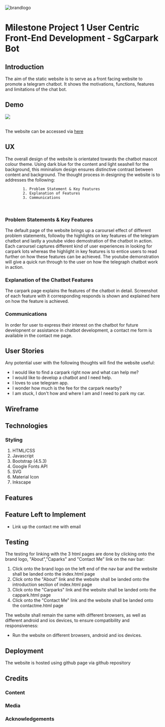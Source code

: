 ![brandlogo](https://github.com/simplyedwin/trent_dip_in_fsswd_project_1/blob/main/images/brandlogo.svg?raw=true)

# Milestone Project 1 User Centric Front-End Development - SgCarpark Bot
## Introduction
The aim of the static website is to serve as a front facing website to promote a telegram chatbot. It 
shows the motivations, functions, features and limitations of the chat bot.

## Demo
![](https://github.com/simplyedwin/trent_dip_in_fsswd_project_1/blob/main/images/sgchatbotwebsite.gif)<br />
<br />

The website can be accessed via [here](http://simplyedwin.github.io/trent_dip_in_fsswd_project_1/)

## UX
The overall design of the website is orientated towards the chatbot mascot colour theme. Using dark blue for the content and light seashell for the background, this mininalism design ensures distinctive contrast between content and background. The thought process in designing the website is to addresses the following:

            1. Problem Statement & Key Features 
            2. Explanation of Features
            3. Communications          
 <br />

### Problem Statements & Key Features
The default page of the website brings up a caroursel effect of different problem statements, followby the highlights on key features of the telegram chatbot and lastly a youtube video demostration of the chatbot in action. Each caroursel captures different kind of user experiences in looking for carpark lots whereas the highlight in key features is to entice users to read further on how these features can be achieved. The youtube demonstration will give a quick run through to the user on how the telegraph chatbot work in action.

### Explanation of the Chatbot Features
The carpark page explains the features of the chatbot in detail. Screenshot of each feature with it corresponding responds is shown and explained here on how the feature is achieved.  

### Communications
In order for user to express their interest on the chatbot for future developnent or assistance in chatbot development, a contact me form is available in the contact me page.

## User Stories
Any potential user with the following thoughts will find the website useful:
* I would like to find a carpark right now and what can help me?
* I would like to develop a chatbot and I need help.
* I loves to use telegram app.
* I wonder how much is the fee for the carpark nearby?
* I am stuck, I don't how and where I am and I need to park my car.

## Wireframe

## Technologies
### Styling
1. HTML/CSS 
2. Javascript
3. Bootstrap (4.5.3)
4. Google Fonts API
5. SVG
6. Material Icon
7. Inkscape

## Features

## Feature Left to Implement
- Link up the contact me with email

## Testing
The testing for linking with the 3 html pages are done by clicking onto the brand logo, "About","Caparks" and "Contact Me" link on the nav bar:
1. Click onto the brand logo on the left end of the nav bar and the website shall be landed onto the index.html page
2. Click onto the "About" link and the website shall be landed onto the introduction section of index.html page
3. Click onto the "Carparks" link and the website shall be landed onto the cappark.html page
4. Click onto the "Contact Me" link and the website shall be landed onto the contactme.html page

The website shall remain the same with different browsers, as well as different android and ios devices, to ensure compatibility and responsiveness:
- Run the website on different browsers, android and ios devices.

## Deployment
The website is hosted using github page via github repository 

## Credits

### Content

### Media

### Acknowledgements


